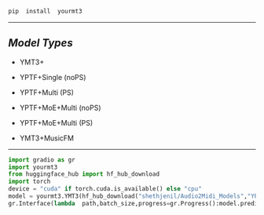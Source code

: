 ```bash
pip  install  yourmt3
```
---
## *Model Types*

* YMT3+

* YPTF+Single (noPS)

* YPTF+Multi (PS)

* YPTF+MoE+Multi (noPS)

* YPTF+MoE+Multi (PS)

* YMT3+MusicFM
---

```python
import gradio as gr
import yourmt3
from huggingface_hub import hf_hub_download
import torch
device = "cuda" if torch.cuda.is_available() else "cpu"
model = yourmt3.YMT3(hf_hub_download("shethjenil/Audio2Midi_Models","YPTF.MoE+Multi (noPS).pt"),"YPTF.MoE+Multi","32" if device == "cpu" else "16",torch.device(device))
gr.Interface(lambda  path,batch_size,progress=gr.Progress():model.predict(path,lambda  i,total:progress((i,total)),batch_size),[gr.Audio(type="filepath",label="Audio"),gr.Number(8,label="Batch Size")],gr.File(label="midi")).launch()
```